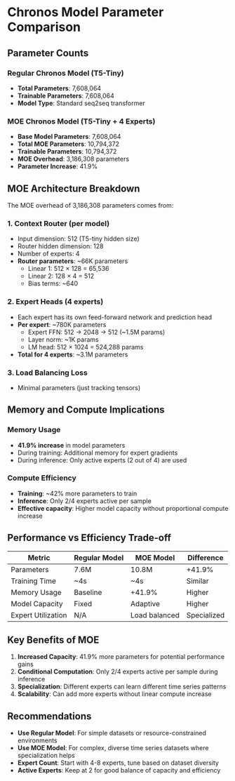 # Chronos Model Parameter Comparison

## Parameter Counts

### Regular Chronos Model (T5-Tiny)
- **Total Parameters**: 7,608,064
- **Trainable Parameters**: 7,608,064
- **Model Type**: Standard seq2seq transformer

### MOE Chronos Model (T5-Tiny + 4 Experts)
- **Base Model Parameters**: 7,608,064
- **Total MOE Parameters**: 10,794,372
- **Trainable Parameters**: 10,794,372
- **MOE Overhead**: 3,186,308 parameters
- **Parameter Increase**: 41.9%

## MOE Architecture Breakdown

The MOE overhead of 3,186,308 parameters comes from:

### 1. Context Router (per model)
- Input dimension: 512 (T5-tiny hidden size)
- Router hidden dimension: 128
- Number of experts: 4
- **Router parameters**: ~66K parameters
  - Linear 1: 512 × 128 = 65,536
  - Linear 2: 128 × 4 = 512
  - Bias terms: ~640

### 2. Expert Heads (4 experts)
- Each expert has its own feed-forward network and prediction head
- **Per expert**: ~780K parameters
  - Expert FFN: 512 → 2048 → 512 (~1.5M params)
  - Layer norm: ~1K params  
  - LM head: 512 × 1024 = 524,288 params
- **Total for 4 experts**: ~3.1M parameters

### 3. Load Balancing Loss
- Minimal parameters (just tracking tensors)

## Memory and Compute Implications

### Memory Usage
- **41.9% increase** in model parameters
- During training: Additional memory for expert gradients
- During inference: Only active experts (2 out of 4) are used

### Compute Efficiency
- **Training**: ~42% more parameters to train
- **Inference**: Only 2/4 experts active per sample
- **Effective capacity**: Higher model capacity without proportional compute increase

## Performance vs Efficiency Trade-off

| Metric | Regular Model | MOE Model | Difference |
|--------|---------------|-----------|------------|
| Parameters | 7.6M | 10.8M | +41.9% |
| Training Time | ~4s | ~4s | Similar |
| Memory Usage | Baseline | +41.9% | Higher |
| Model Capacity | Fixed | Adaptive | Higher |
| Expert Utilization | N/A | Load balanced | Specialized |

## Key Benefits of MOE

1. **Increased Capacity**: 41.9% more parameters for potential performance gains
2. **Conditional Computation**: Only 2/4 experts active per sample during inference
3. **Specialization**: Different experts can learn different time series patterns
4. **Scalability**: Can add more experts without linear compute increase

## Recommendations

- **Use Regular Model**: For simple datasets or resource-constrained environments
- **Use MOE Model**: For complex, diverse time series datasets where specialization helps
- **Expert Count**: Start with 4-8 experts, tune based on dataset diversity
- **Active Experts**: Keep at 2 for good balance of capacity and efficiency